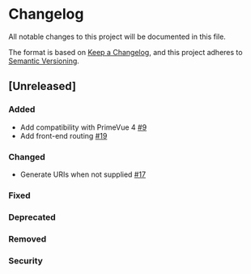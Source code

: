 # Changelog

All notable changes to this project will be documented in this file.

The format is based on [Keep a Changelog](https://keepachangelog.com/en/1.0.0/),
and this project adheres to [Semantic Versioning](https://semver.org/spec/v2.0.0.html).

## [Unreleased]

### Added
-   Add compatibility with PrimeVue 4 [#9](https://github.com/archesproject/arches-references/issues/9)
-   Add front-end routing [#19](https://github.com/archesproject/arches-references/pull/19)

### Changed
-   Generate URIs when not supplied [#17](https://github.com/archesproject/arches-references/pull/17)

### Fixed

### Deprecated

### Removed

### Security
